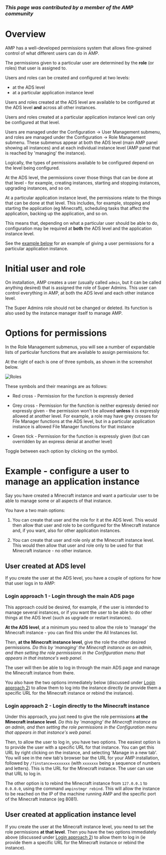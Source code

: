 ### _This page was contributed by a member of the AMP community_

# Overview

AMP has a well-developed permissions system that allows fine-grained control of what different users can do in AMP.

The permissions given to a particular user are determined by the **role** (or roles) that user is assigned to.

Users and roles can be created and configured at two levels:

* at the ADS level
* at a particular application instance level

Users and roles created at the ADS level are available to be configured at the ADS level **and** across all other instances.

Users and roles created at a particular application instance level can only be configured at that level.

Users are managed under the Configuration -> User Management submenu, and roles are managed under the Configuration -> Role Management submenu. These submenus appear at both the ADS level (main AMP panel showing all instances) and at each individual instance level (AMP panel that is reached by 'managing' the instance).

Logically, the types of permissions available to be configured depend on the level being configured.

At the ADS level, the permissions cover those things that can be done at that level - for example, creating instances, starting and stopping instances, upgrading instances, and so on.

At a particular application instance level, the permissions relate to the things that can be done at that level. This includes, for example, stopping and starting the application (eg Minecraft), scheduling tasks that affect the application, backing up the application, and so on.

This means that, depending on what a particular user should be able to do, configuration may be required at **both** the ADS level and the application instance level.

See the [example below](Managing-user-permissions-in-AMP#example---configure-a-user-to-manage-an-application-instance) for an example of giving a user permissions for a particular application instance.

# Initial user and role

On installation, AMP creates a user (usually called `admin`, but it can be called anything desired) that is assigned the role of Super Admins. This user can control everything in AMP, at both the ADS level and each other instance level.

The Super Admins role should not be changed or deleted. Its function is also used by the instance manager itself to manage AMP.

# Options for permissions

In the Role Management submenus, you will see a number of expandable lists of particular functions that are available to assign permissions for.

At the right of each is one of three symbols, as shown in the screenshot below.

![Roles](https://raw.githubusercontent.com/CubeCoders/AMP/master/WikiContent/AMP%20Screenshots/14-Roles.png)

These symbols and their meanings are as follows:

* Red cross - Permission for the function is expressly denied

* Grey cross - Permission for the function is neither expressly denied nor expressly given - the permission won't be allowed **unless** it is expressly allowed at another level. For example, a role may have grey crosses for File Manager functions at the ADS level, but in a particular application instance is allowed File Manager functions for that instance

* Green tick - Permission for the function is expressly given (but can overridden by an express denial at another level)

Toggle between each option by clicking on the symbol.

# Example - configure a user to manage an application instance

Say you have created a Minecraft instance and want a particular user to be able to manage some or all aspects of that instance.

You have a two main options:

1. You can create that user and the role for it at the ADS level. This would then allow that user and role to be configured for the Minecraft instance and, if you want, also for other application instances.

2. You can create that user and role only at the Minecraft instance level. This would then allow that user and role only to be used for that Minecraft instance - no other instance.

## User created at ADS level

If you create the user at the ADS level, you have a couple of options for how that user logs in to AMP:

### Login approach 1 - Login through the main ADS page

This approach could be desired, for example, if the user is intended to manage several instances, or if you want the user to be able to do other things at the ADS level (such as upgrade or restart instances).

**At the ADS level**, at a minimum you need to allow the role to 'manage' the Minecraft instance - you can find this under the All Instances list.

Then, **at the Minecraft instance level**, give the role the other desired permissions. *Do this by 'managing' the Minecraft instance as an admin, and then setting the role permissions in the Configuration menu that appears in that instance's web panel.*

The user will then be able to log in through the main ADS page and manage the Minecraft instance from there.

You also have the two options immediately below (discussed under [Login approach 2](Managing-user-permissions-in-AMP/#login-approach-2---login-directly-to-the-minecraft-instance)) to allow them to log into the instance directly (ie provide them a specific URL for the Minecraft instance or rebind the instance).

### Login approach 2 - Login directly to the Minecraft instance

Under this approach, you just need to give the role permissions **at the Minecraft instance level**. *Do this by 'managing' the Minecraft instance as an admin, and then setting the role permissions in the Configuration menu that appears in that instance's web panel.*

Then, to allow the user to log in, you have two options. The easiest option is to provide the user with a specific URL for that instance. You can get this URL by right clicking on the instance, and selecting 'Manage in a new tab'. You will see in the new tab's browser bar the URL for your AMP installation, followed by `/?instance=xxxxxxx` (with `xxxxxxx` being a sequence of numbers and letters). This is the URL for the Minecraft instance. The user can use that URL to log in.

The other option is to rebind the Minecraft instance from `127.0.0.1` to `0.0.0.0`, using the command `ampinstmgr rebind`. This will allow the instance to be reached on the IP of the machine running AMP and the specific port of the Minecraft instance (eg 8081).

## User created at application instance level

If you create the user at the Minecraft instance level, you need to set the role permissions **at that level**. Then you have the two options immediately above (discussed under [Login approach 2](Managing-user-permissions-in-AMP/#login-approach-2---login-directly-to-the-minecraft-instance)) to allow them to log in (ie provide them a specific URL for the Minecraft instance or rebind the instance).